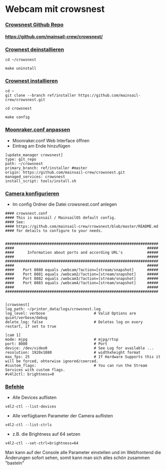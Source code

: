 # Webcam mit crowsnest

### <u>Crowsnest Github Repo</u>
#### https://github.com/mainsail-crew/crowsnest/

### <u>**Crownest deinstallieren**</u>
```
cd ~/crowsnest
```
```
make uninstall
```
### <u>**Crownest installieren**</u>
```
cd ~
git clone --branch ref/installer https://github.com/mainsail-crew/crowsnest.git
``` 
```
cd crowsnest
```
```
make config
```

### <u>**Moonraker.conf anpassen**</u>
- Moonraker.conf Web Interface öffnen
- Eintrag am Ende hinzufügen
```
[update_manager crowsnest]
type: git_repo
path: ~/crowsnest
primary_branch: ref/installer #master
origin: https://github.com/mainsail-crew/crowsnest.git
managed_services: crowsnest
install_script: tools/install.sh
```

### <u>**Camera konfigurieren**</u>
- Im config Ordner die Datei crowsnest.conf anlegen
```
#### crowsnest.conf
#### This is mainsail / MainsailOS default config.
#### See:
#### https://github.com/mainsail-crew/crowsnest/blob/master/README.md
#### for details to configure to your needs.


#####################################################################
####                                                            #####
####      Information about ports and according URL's           #####
####                                                            #####
#####################################################################
####                                                            #####
####    Port 8080 equals /webcam/?action=[stream/snapshot]      #####
####    Port 8081 equals /webcam2/?action=[stream/snapshot]     #####
####    Port 8082 equals /webcam3/?action=[stream/snapshot]     #####
####    Port 8083 equals /webcam4/?action=[stream/snapshot]     #####
####                                                            #####
#####################################################################


[crowsnest]
log_path: ~/printer_data/logs/crowsnest.log
log_level: verbose                      # Valid Options are quiet/verbose/debug
delete_log: false                       # Deletes log on every restart, if set to true

[cam 1]
mode: mjpg                              # mjpg/rtsp
port: 8080                              # Port
device: /dev/video0                     # See Log for available ...
resolution: 1920x1080                   # widthxheight format
max_fps: 25                             # If Hardware Supports this it will be forced, ohterwise ignored/coerced.
#custom_flags:                          # You can run the Stream Services with custom flags.
#v4l2ctl: brightness=0
```
### <u>**Befehle**</u>
- Alle Devices auflisten
```
v4l2-ctl --list-devices   
```
- Alle verfügbaren Parameter der Camera auflisten
```
v4l2-ctl --list-ctrls   
```
- z.B. die Brightness auf 64 setzen
```
v4l2-ctl --set-ctrl=brightness=64 
```
Man kann auf der Console alle Parameter einstellen und im Webfrontend die Änderungen sofort sehen, somit kann man sich alles schön zusammen "basteln"